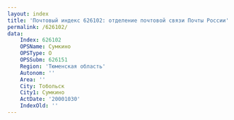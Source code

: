 ```yaml
---
layout: index
title: 'Почтовый индекс 626102: отделение почтовой связи Почты России'
permalink: /626102/
data:
    Index: 626102
    OPSName: Сумкино
    OPSType: О
    OPSSubm: 626151
    Region: 'Тюменская область'
    Autonom: ''
    Area: ''
    City: Тобольск
    City1: Сумкино
    ActDate: '20001030'
    IndexOld: ''
---
```

